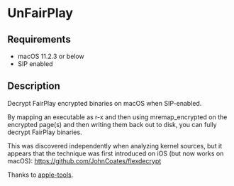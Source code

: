 # UnFairPlay

## Requirements
- macOS 11.2.3 or below
- SIP enabled

## Description

Decrypt FairPlay encrypted binaries on macOS when SIP-enabled.

By mapping an executable as r-x and then using mremap_encrypted on the encrypted page(s) and then writing them back out to disk, you can fully decrypt FairPlay binaries.

This was discovered independently when analyzing kernel sources, but it appears that the technique was first introduced on iOS (but now works on macOS): https://github.com/JohnCoates/flexdecrypt

Thanks to [apple-tools](https://github.com/meme/apple-tools).

